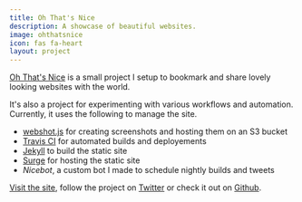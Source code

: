 ```yaml
---
title: Oh That's Nice
description: A showcase of beautiful websites.
image: ohthatsnice
icon: fas fa-heart
layout: project
---
```


[Oh That's Nice](https://ohthatsnice.net) is a small project I setup to bookmark and share lovely looking websites with the world.

It's also a project for experimenting with various workflows and automation. Currently, it uses the following to manage the site.

* [webshot.js](https://github.com/jjgrainger/webshot) for creating screenshots and hosting them on an S3 bucket
* [Travis CI](https://travis-ci.org/jjgrainger/ohthatsnice) for automated builds and deployements
* [Jekyll](https://jekyllrb.com) to build the static site
* [Surge](https://surge.sh) for hosting the static site
* _Nicebot_, a custom bot I made to schedule nightly builds and tweets

[Visit the site](https://ohthatsnice.net), follow the project on [Twitter](https://twitter.com/OhThatsNice_) or check it out on [Github](https://github.com/jjgrainger/ohthatsnice).
